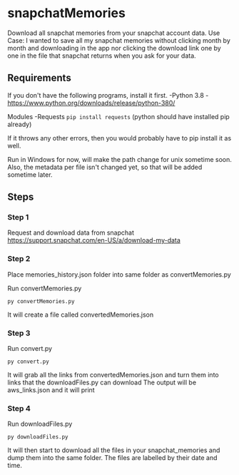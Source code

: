 # snapchatMemories
Download all snapchat memories from your snapchat account data.
Use Case:
    I wanted to save all my snapchat memories without clicking month by month and downloading in the app nor clicking the download link one by one in the file that snapchat returns when you ask for your data.

## Requirements
If you don't have the following programs, install it first.
-Python 3.8
-https://www.python.org/downloads/release/python-380/

Modules
-Requests
`pip install requests` (python should have installed pip already)

If it throws any other errors, then you would probably have to pip install it as well.

Run in Windows for now, will make the path change for unix sometime soon.
Also, the metadata per file isn't changed yet, so that will be added sometime later.
## Steps

### Step 1
Request and download data from snapchat
https://support.snapchat.com/en-US/a/download-my-data


### Step 2
Place memories_history.json folder into same folder as convertMemories.py

Run convertMemories.py

`py convertMemories.py`

It will create a file called convertedMemories.json

### Step 3
Run convert.py

`py convert.py`

It will grab all the links from convertedMemories.json and turn them into links that the downloadFiles.py can download
The output will be aws_links.json and it will print 

### Step 4
Run downloadFiles.py

`py downloadFiles.py`

It will then start to download all the files in your snapchat_memories and dump them into the same folder.
The files are labelled by their date and time.